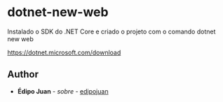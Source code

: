 # dotnet-new-web

Instalado o SDK do .NET Core e criado o projeto com o comando dotnet new web

https://dotnet.microsoft.com/download


## Author

- **Édipo Juan** - _sobre_ - [edipojuan](http://edipojuan.com.br/)

